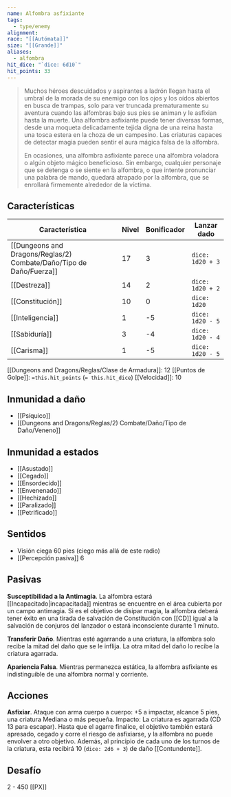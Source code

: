 ```yaml
---
name: Alfombra asfixiante
tags:
  - type/enemy
alignment: 
race: "[[Autómata]]"
size: "[[Grande]]"
aliases:
  - alfombra
hit_dice: "`dice: 6d10`"
hit_points: 33
---
```

> Muchos héroes descuidados y aspirantes a ladrón llegan hasta el umbral de la morada de su enemigo con los ojos y los oídos abiertos en busca de trampas, solo para ver truncada prematuramente su aventura cuando las alfombras bajo sus pies se animan y le asfixian hasta la muerte. Una alfombra asfixiante puede tener diversas formas, desde una moqueta  delicadamente tejida digna de una reina hasta una tosca estera en la choza de un campesino. Las criaturas capaces de detectar magia pueden sentir el aura mágica falsa de la alfombra.
> 
> En ocasiones, una alfombra asfixiante parece una alfombra voladora o algún objeto mágico beneficioso. Sin embargo, cualquier personaje que se detenga o se siente en la alfombra, o que intente pronunciar una palabra de mando, quedará atrapado por la alfombra, que se enrollará firmemente alrededor de la víctima.
## Características
| Característica   | Nivel | Bonificador | Lanzar dado      |
| ---------------- | ----- | ----------- | ---------------- |
| [[Dungeons and Dragons/Reglas/2) Combate/Daño/Tipo de Daño/Fuerza]]       | 17    | 3           | `dice: 1d20 + 3` |
| [[Destreza]]     | 14    | 2           | `dice: 1d20 + 2` |
| [[Constitución]] | 10    | 0           | `dice: 1d20`     |
| [[Inteligencia]] | 1     | -5          | `dice: 1d20 - 5` |
| [[Sabiduría]]    | 3     | -4          | `dice: 1d20 - 4` |
| [[Carisma]]      | 1     | -5          | `dice: 1d20 - 5` |

[[Dungeons and Dragons/Reglas/Clase de Armadura]]: 12
[[Puntos de Golpe]]: `=this.hit_points` (`= this.hit_dice`)
[[Velocidad]]: 10
## Inmunidad a daño
- [[Psíquico]]
- [[Dungeons and Dragons/Reglas/2) Combate/Daño/Tipo de Daño/Veneno]]
## Inmunidad a estados
- [[Asustado]]
- [[Cegado]]
- [[Ensordecido]]
- [[Envenenado]]
- [[Hechizado]]
- [[Paralizado]]
- [[Petrificado]]
## Sentidos
- Visión ciega 60 pies (ciego más allá de este radio)
- [[Percepción pasiva]] 6

## Pasivas

**Susceptibilidad a la Antimagia**. La alfombra estará [[Incapacitado|incapacitada]] mientras se encuentre en el área cubierta por un campo antimagia. Si es el objetivo de disipar magia, la alfombra deberá tener éxito en una tirada de salvación de Constitución con [[CD]] igual a la salvación de conjuros del lanzador o estará inconsciente durante 1 minuto. 

**Transferir Daño**. Mientras esté agarrando a una criatura, la alfombra solo recibe la mitad del daño que se le inflija. La otra mitad del daño lo recibe la criatura agarrada. 

**Apariencia Falsa**. Mientras permanezca estática, la alfombra asfixiante es indistinguible de una alfombra normal y corriente.
## Acciones
**Asfixiar**. Ataque con arma cuerpo a cuerpo: +5 a impactar, alcance 5 pies, una criatura Mediana o más pequeña. Impacto: La criatura es agarrada (CD 13 para escapar). Hasta que el agarre finalice, el objetivo también estará apresado, cegado y corre el riesgo de asfixiarse, y la alfombra no puede envolver a otro objetivo. Además, al principio de cada uno de los turnos de la criatura, esta recibirá 10 (`dice: 2d6 + 3`) de daño [[Contundente]]. 
## Desafío
2 - 450 [[PX]]